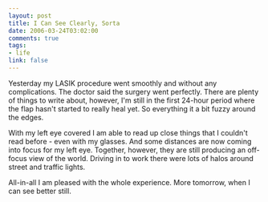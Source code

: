 ```yaml
--- 
layout: post
title: I Can See Clearly, Sorta
date: 2006-03-24T03:02:00
comments: true
tags:
- life
link: false
---
```

Yesterday my LASIK procedure went smoothly and without any complications. The doctor said the surgery went perfectly. There are plenty of things to write about, however, I'm still in the first 24-hour period where the flap hasn't started to really heal yet. So everything it a bit fuzzy around the edges.

With my left eye covered I am able to read up close things that I couldn't read before - even with my glasses. And some distances are now coming into focus for my left eye. Together, however, they are still producing an off-focus view of the world. Driving in to work there were lots of halos around street and traffic lights.

All-in-all I am pleased with the whole experience. More tomorrow, when I can see better still.
